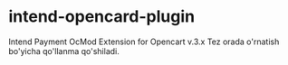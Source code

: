 # intend-opencard-plugin
Intend Payment OcMod Extension for Opencart v.3.x
Tez orada o'rnatish bo'yicha qo'llanma qo'shiladi.
